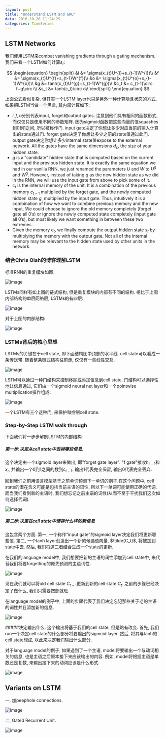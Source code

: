 ```yaml
---
layout: post
title: "Understand LSTM and GRU"
data: 2016-10-20 11:24:29
categories: TimeSeries
---
```

## LSTM Networks
我们使用LSTM来combat vanishing gradients through a gating mechanism. 我们来看一个LSTM如何计算$s_t$:

$$
\begin{equation}
\begin{split}
&i &= \sigma(x_{t}U^{i}+s_{t-1}W^{i})\\
&f &= \sigma(x_{t}U^{f}+s_{t-1}W^{f})\\
&o &= \sigma(x_{t}U^{o}+s_{t-1}W^{o})\\
&g &= tanh(x_{t}U^{g}+s_{t-1}W^{g})\\
&c_t &= c_{t-1}\circ f+g\circ i\\
&s_t &= tanh(c_t)\circ o\\
\end{split}
\end{equation}
$$

上面公式看似复杂, 但其实一个LSTM layer也只是另外一种计算隐含状态的方式. 如果把LSTM当做一个黑盒, 其内部计算如下:

- $i,f,o$分别代表input, forget和output gates. 注意到他们具有相同的函数形式, 而仅仅只是使用不同的参数矩阵. 因为sigmoid函数把这些向量的值squashes到0到1之间, 所以被称作门. input gate决定了你想让多少对应当前的输入计算出的state通过门. forget gate决定了你想让多少之前的state值通过此门. output gate决定你想让多少internal state值expose to the external network. All the gates have the same dimensions $d_s$, the size of your hidden state.
- $g$ is a “candidate” hidden state that is computed based on the current input and the previous hidden state. It is exactly the same equation we had in our vanilla RNN, we just renamed the parameters $U$ and $W$ to $U^g$ and $W^g$. However, instead of taking g as the new hidden state as we did in the RNN, we will use the input gate from above to pick some of it.
- $c_t$ is the internal memory of the unit. It is a combination of the previous memory $c_{t-1}$ multiplied by the forget gate, and the newly computed hidden state $g$, multiplied by the input gate. Thus, intuitively it is a combination of how we want to combine previous memory and the new input. We could choose to ignore the old memory completely (forget gate all 0’s) or ignore the newly computed state completely (input gate all 0’s), but most likely we want something in between these two extremes.
- Given the memory $c_t$, we finally compute the output hidden state $s_t$ by multiplying the memory with the output gate. Not all of the internal memory may be relevant to the hidden state used by other units in the network.

### 结合Chris Olah的博客理解LSTM
标准RNN的重复模块如图:

![image](https://github.com/ColdCodeCool/ColdCodeCool.github.io/raw/master/images/rnn_single.png)

LSTMs同样有如上图的链式结构, 但是重复模块的内部有不同的结构. 相比于上图内部结构的单层网络层, LSTMs的有四层:

![image](https://github.com/ColdCodeCool/ColdCodeCool.github.io/raw/master/images/rnn_lstm.png)

对于上图的内部结构:

![image](https://github.com/ColdCodeCool/ColdCodeCool.github.io/raw/master/images/rnn_lstm1.png)

### LSTMs背后的核心思想
LSTMs的关键在于cell state, 即下面结构图中顶部的水平线. cell state可以看成一条传送带. 随着整条链式结构往前走, 仅仅有一些线性交互.

![image](https://github.com/ColdCodeCool/ColdCodeCool.github.io/raw/master/images/rnn_lstm2.png)

LSTM可以通过一种门结构来控制移除或添加信息到cell state. 门结构可以选择性地让信息通过, 它们由一个sigmoid neural net layer和一个pointwise multiplication操作组成:

![image](https://github.com/ColdCodeCool/ColdCodeCool.github.io/raw/master/images/rnn_lstm3.png)

一个LSTM有三个这种门, 来保护和控制cell state.

### Step-by-Step LSTM walk through
下面我们将一步步解剖LSTM的内部结构.

##### 第一步:决定从cell state中丢掉哪些信息. 
这个决定由一个sigmoid layer来做出, 即"forget gate layer". "f gate"接收$h_{t-1}$和$x_t$, 并输出一个0到1之间的数到$c_{t-1}$. 输出1代表完全保留, 输出0代表完全丢弃.

回到我们之前用语言模型基于之前单词预测下一单词的例子.在这个问题中, cell state的潜在含义可能是包括当前主语的词性, 所以下一单词可能使用正确的代词. 而当我们看到新的主语时, 我们想忘记之前主语的词性(从而不至于干扰我们这次如何选择代词).

![image](https://github.com/ColdCodeCool/ColdCodeCool.github.io/raw/master/images/rnn_lstm4.png)

##### 第二步:决定在cell state中储存什么样的新信息
这包含两个方面. 第一, 一个称作"input gate"的sigmoid layer决定我们将更新哪些值. 第二, 一个tanh layer创造出一个新的候选值向量, $\tilde{C_t}$, 将被加到state中去. 然后, 我们将这二者结合生成一个state的更新.

在我们的language model中, 我们想要把新的主语的词性添加到cell state中, 来代替我们将要forgetting的原先预测的主语词性. 

![image](https://github.com/ColdCodeCool/ColdCodeCool.github.io/raw/master/images/rnn_lstm5.png)

现在我们就可以将old cell state $C_{t-1}$更新到新的cell state $C_t$. 之前的步骤已经决定了做什么, 我们只需要按部就班.

在language model的例子中, 上面的步骤代表了我们决定忘记那些关于老的主语的词性并且添加新的信息.

![image](https://github.com/ColdCodeCool/ColdCodeCool.github.io/raw/master/images/rnn_lstm6.png)

#####决定输出什么.
这个输出将基于我们的cell state, 但是略有改变. 首先, 我们run一个决定cell state的什么部分将要输出的sigmoid layer. 然后, 将其与tanh的cell state想成, 以此来决定我们输出什么部分.

对于language model的例子, 如果遇到了一个主语, model将要输出一个与动词相关的信息, 也是主语之后原本接下来应该输出的内容. 例如, model将根据主语是单数还是复数, 来输出接下来的动词应该是什么形式.

![image](https://github.com/ColdCodeCool/ColdCodeCool.github.io/raw/master/images/rnn_lstm7.png)

## Variants on LSTM
一, 加peephole connections.

![image](https://github.com/ColdCodeCool/ColdCodeCool.github.io/raw/master/images/rnn_lstm8.png)

二, Gated Recurrent Unit.

![image](https://github.com/ColdCodeCool/ColdCodeCool.github.io/raw/master/images/rnn_lstm9.png)